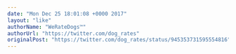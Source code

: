 ```yaml
---
date: "Mon Dec 25 18:01:08 +0000 2017"
layout: "like"
authorName: "WeRateDogs™"
authorUrl: "https://twitter.com/dog_rates"
originalPost: "https://twitter.com/dog_rates/status/945353731595554816"
---
```

